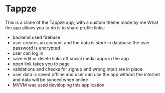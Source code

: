 # Tappze
This is a clone of the Tappze app, with a custom theme made by me
What the app allows you to do is to share profile links:
  * backend used firebase
  * user creates an account and the data is store in database the user password is encrypted
  * user can log in
  * save edit or delete links off social media apps in the app
  * open link takes you to page
  * validations and checks for signup and wrong input are in place
  * user data is saved offline and user can use the app without the internet and data will be synced when online 
  * MVVM was used developing this application

